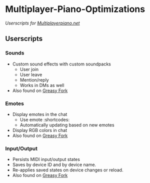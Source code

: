 # Multiplayer-Piano-Optimizations
*Userscripts for [Multiplayerpiano.net](https://multiplayerpiano.net)*

## Userscripts
### Sounds
- Custom sound effects with custom soundpacks
  - User join
  - User leave
  - Mention/reply
  - Works in DMs as well
- Also found on [Greasy Fork](https://greasyfork.org/en/scripts/542502)

### Emotes
- Display emotes in the chat
  - Use emote :shortcodes:
  - Automatically updating based on new emotes
- Display RGB colors in chat
- Also found on [Greasy Fork](https://greasyfork.org/en/scripts/542677)

### Input/Output
- Persists MIDI input/output states
- Saves by device ID and by device name.
- Re-applies saved states on device changes or reload.
- Also found on [Greasy Fork](https://greasyfork.org/en/scripts/547863)
